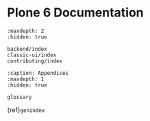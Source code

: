 # Plone 6 Documentation

```{toctree}
:maxdepth: 2
:hidden: true

backend/index
classic-ui/index
contributing/index
```

```{toctree}
:caption: Appendices
:maxdepth: 1
:hidden: true

glossary
```

{ref}`genindex`
